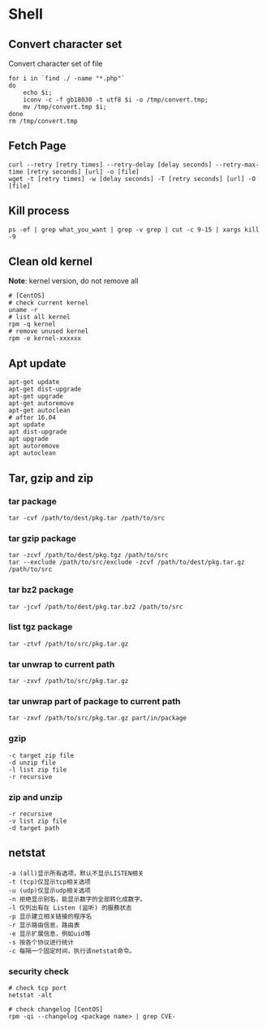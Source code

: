 # Shell

## Convert character set

Convert character set of file

~~~ shell
for i in `find ./ -name "*.php"`
do
    echo $i;
    iconv -c -f gb18030 -t utf8 $i -o /tmp/convert.tmp;
    mv /tmp/convert.tmp $i;
done
rm /tmp/convert.tmp
~~~

## Fetch Page

~~~ shell
curl --retry [retry times] --retry-delay [delay seconds] --retry-max-time [retry seconds] [url] -o [file]
wget -t [retry times] -w [delay seconds] -T [retry seconds] [url] -O [file]
~~~

## Kill process

~~~ shell
ps -ef | grep what_you_want | grep -v grep | cut -c 9-15 | xargs kill -9
~~~

## Clean old kernel

**Note**: kernel version, do not remove all

~~~ shell
# [CentOS]
# check current kernel
uname -r
# list all kernel
rpm -q kernel
# remove unused kernel
rpm -e kernel-xxxxxx
~~~

## Apt update

~~~ shell
apt-get update
apt-get dist-upgrade
apt-get upgrade
apt-get autoremove
apt-get autoclean
# after 16.04
apt update
apt dist-upgrade
apt upgrade
apt autoremove
apt autoclean
~~~

## Tar, gzip and zip

### tar package

~~~ shell
tar -cvf /path/to/dest/pkg.tar /path/to/src
~~~

### tar gzip package

~~~ shell
tar -zcvf /path/to/dest/pkg.tgz /path/to/src
tar --exclude /path/to/src/exclude -zcvf /path/to/dest/pkg.tar.gz /path/to/src
~~~

### tar bz2 package

~~~ shell
tar -jcvf /path/to/dest/pkg.tar.bz2 /path/to/src
~~~

### list tgz package

~~~ shell
tar -ztvf /path/to/src/pkg.tar.gz
~~~

### tar unwrap to current path

~~~ shell
tar -zxvf /path/to/src/pkg.tar.gz
~~~

### tar unwrap part of package to current path

~~~ shell
tar -zxvf /path/to/src/pkg.tar.gz part/in/package
~~~

### gzip

~~~
-c target zip file
-d unzip file
-l list zip file
-r recursive
~~~

### zip and unzip

~~~
-r recursive
-v list zip file
-d target path
~~~

## netstat

~~~
-a (all)显示所有选项，默认不显示LISTEN相关
-t (tcp)仅显示tcp相关选项
-u (udp)仅显示udp相关选项
-n 拒绝显示别名，能显示数字的全部转化成数字。
-l 仅列出有在 Listen (监听) 的服務状态
-p 显示建立相关链接的程序名
-r 显示路由信息，路由表
-e 显示扩展信息，例如uid等
-s 按各个协议进行统计
-c 每隔一个固定时间，执行该netstat命令。
~~~

### security check

~~~ shell
# check tcp port
netstat -alt

# check changelog [CentOS]
rpm -qi --changelog <package name> | grep CVE-
~~~